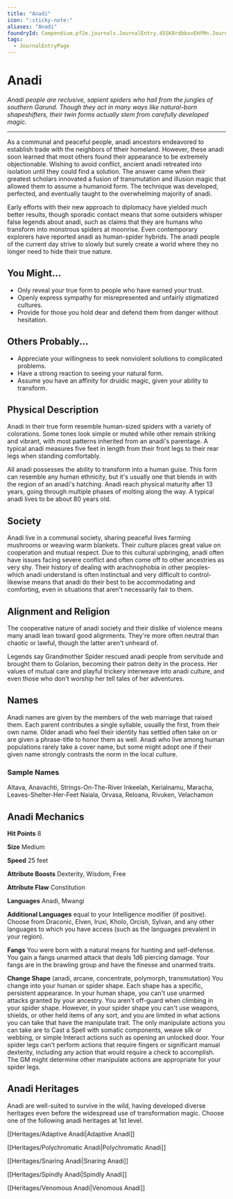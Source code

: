 ```yaml
---
title: "Anadi"
icon: ":sticky-note:"
aliases: "Anadi"
foundryId: Compendium.pf2e.journals.JournalEntry.45SK8rdbbxvEHfMn.JournalEntryPage.9dpHTBpL3j8ZpqTS
tags:
  - JournalEntryPage
---
```


# Anadi
_Anadi people are reclusive, sapient spiders who hail from the jungles of southern Garund. Though they act in many ways like natural-born shapeshifters, their twin forms actually stem from carefully developed magic._

* * *

As a communal and peaceful people, anadi ancestors endeavored to establish trade with the neighbors of ttheir homeland. However, these anadi soon learned that most others found their appearance to be extremely objectionable. Wishing to avoid conflict, ancient anadi retreated into isolation until they could find a solution. The answer came when their greatest scholars innovated a fusion of transmutation and illusion magic that allowed them to assume a humanoid form. The technique was developed, perfected, and eventually taught to the overwhelming majority of anadi.

Early efforts with their new approach to diplomacy have yielded much better results, though sporadic contact means that some outsiders whisper false legends about anadi, such as claims that they are humans who transform into monstrous spiders at moonrise. Even contemporary explorers have reported anadi as human-spider hybrids. The anadi people of the current day strive to slowly but surely create a world where they no longer need to hide their true nature.

## You Might...

*   Only reveal your true form to people who have earned your trust.
*   Openly express sympathy for misrepresented and unfairly stigmatized cultures.
*   Provide for those you hold dear and defend them from danger without hesitation.

## Others Probably...

*   Appreciate your willingness to seek nonviolent solutions to complicated problems.
*   Have a strong reaction to seeing your natural form.
*   Assume you have an affinity for druidic magic, given your ability to transform.

## Physical Description

Anadi in their true form resemble human-sized spiders with a variety of colorations. Some tones look simple or muted while other remain striking and vibrant, with most patterns inherited from an anadi's parentage. A typical anadi measures five feet in length from their front legs to their rear legs when standing comfortably.

All anadi possesses the ability to transform into a human guise. This form can resemble any human ethnicity, but it's usually one that blends in with the region of an anadi's hatching. Anadi reach physical maturity after 13 years, going through multiple phases of molting along the way. A typical anadi lives to be about 80 years old.

## Society

Anadi live in a communal society, sharing peaceful lives farming mushrooms or weaving warm blankets. Their culture places great value on cooperation and mutual respect. Due to this cultural upbringing, anadi often have issues facing severe conflict and often come off to other ancestries as very shy. Their history of dealing with arachnophobia in other peoples-which anadi understand is often instinctual and very difficult to control-likewise means that anadi do their best to be accommodating and comforting, even in situations that aren't necessarily fair to them.

## Alignment and Religion

The cooperative nature of anadi society and their dislike of violence means many anadi lean toward good alignments. They're more often neutral than chaotic or lawful, though the latter aren't unheard of.

Legends say Grandmother Spider rescued anadi people from servitude and brought them to Golarion, becoming their patron deity in the process. Her values of mutual care and playful trickery interweave into anadi culture, and even those who don't worship her tell tales of her adventures.

## Names

Anadi names are given by the members of the web marriage that raised them. Each parent contributes a single syllable, usually the first, from their own name. Older anadi who feel their identity has settled often take on or are given a phrase-title to honor them as well. Anadi who live among human populations rarely take a cover name, but some might adopt one if their given name strongly contrasts the norm in the local culture.

### Sample Names

Altava, Anavachti, Strings-On-The-River Inkeelah, Kerialnamu, Maracha, Leaves-Shelter-Her-Feet Naiala, Orvasa, Reloana, Rivuken, Velachamon

## Anadi Mechanics

**Hit Points** 8

**Size** Medium

**Speed** 25 feet

**Attribute Boosts** Dexterity, Wisdom, Free

**Attribute Flaw** Constitution

**Languages** Anadi, Mwangi

**Additional Languages** equal to your Intelligence modifier (if positive). Choose from Draconic, Elven, Iruxi, Kholo, Orcish, Sylvan, and any other languages to which you have access (such as the languages prevalent in your region).

**Fangs** You were born with a natural means for hunting and self-defense. You gain a fangs unarmed attack that deals 1d6 piercing damage. Your fangs are in the brawling group and have the finesse and unarmed traits.

**Change Shape** (anadi, arcane, concentrate, polymorph, transmutation) You change into your human or spider shape. Each shape has a specific, persistent appearance. In your human shape, you can't use unarmed attacks granted by your ancestry. You aren't off-guard when climbing in your spider shape. However, in your spider shape you can't use weapons, shields, or other held items of any sort, and you are limited in what actions you can take that have the manipulate trait. The only manipulate actions you can take are to Cast a Spell with somatic components, weave silk or webbing, or simple Interact actions such as opening an unlocked door. Your spider legs can't perform actions that require fingers or significant manual dexterity, including any action that would require a check to accomplish. The GM might determine other manipulate actions are appropriate for your spider legs.

## Anadi Heritages

Anadi are well-suited to survive in the wild, having developed diverse heritages even before the widespread use of transformation magic. Choose one of the following anadi heritages at 1st level.

[[Heritages/Adaptive Anadi|Adaptive Anadi]]

[[Heritages/Polychromatic Anadi|Polychromatic Anadi]]

[[Heritages/Snaring Anadi|Snaring Anadi]]

[[Heritages/Spindly Anadi|Spindly Anadi]]

[[Heritages/Venomous Anadi|Venomous Anadi]]